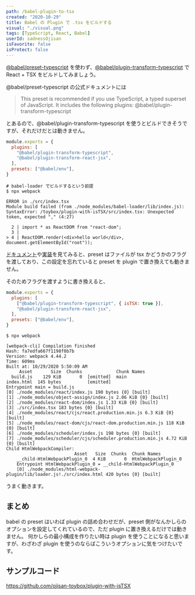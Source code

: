 ```yaml
---
path: /babel-plugin-to-tsx
created: "2020-10-29"
title: Babel の Plugin で .tsx をビルドする
visual: "./visual.png"
tags: [TypeScript, React, Babel]
userId: sadnessOjisan
isFavorite: false
isProtect: false
---
```


[@babel/preset-typescript](https://babeljs.io/docs/en/babel-preset-typescript) を使わず、[@babel/plugin-transform-typescript](https://babeljs.io/docs/en/babel-plugin-transform-typescript) で React + TSX をビルドしてみましょう。

@babel/preset-typescript の公式ドキュメントには

> This preset is recommended if you use TypeScript, a typed superset of JavaScript. It includes the following plugins: @babel/plugin-transform-typescript

とあるので、@babel/plugin-transform-typescript を使うとビルドできそうですが、それだけだとは動きません。

```javascript:title=babel.config.js
module.exports = {
  plugins: [
    "@babel/plugin-transform-typescript",
    "@babel/plugin-transform-react-jsx",
  ],
  presets: ["@babel/env"],
}
```

```shellscript
# babel-loader でビルドするという前提
$ npx webpack

ERROR in ./src/index.tsx
Module build failed (from ./node_modules/babel-loader/lib/index.js):
SyntaxError: /toybox/plugin-with-isTSX/src/index.tsx: Unexpected token, expected "," (4:27)

  2 | import * as ReactDOM from "react-dom";
  3 |
> 4 | ReactDOM.render(<div>hello world</div>, document.getElementById("root"));
```

[ドキュメント](https://babeljs.io/docs/en/babel-plugin-transform-typescript#istsx)や[実装](https://github.com/babel/babel/blob/main/packages/babel-preset-typescript/src/index.js#L48)を見てみると、preset はファイルが tsx かどうかのフラグを渡しており、この設定を忘れていると preset を plugin で置き換えても動きません。

そのためフラグを渡すように書き換えると、

```javascript:title=babel.config.js
module.exports = {
  plugins: [
    ["@babel/plugin-transform-typescript", { isTSX: true }],
    "@babel/plugin-transform-react-jsx",
  ],
  presets: ["@babel/env"],
}
```

```shellscript
$ npx webpack

[webpack-cli] Compilation finished
Hash: fa7edfa667f1198f0b7b
Version: webpack 4.44.2
Time: 609ms
Built at: 10/29/2020 5:50:09 AM
     Asset       Size  Chunks             Chunk Names
  build.js    129 KiB       0  [emitted]  main
index.html  145 bytes          [emitted]
Entrypoint main = build.js
[0] ./node_modules/react/index.js 190 bytes {0} [built]
[1] ./node_modules/object-assign/index.js 2.06 KiB {0} [built]
[2] ./node_modules/react-dom/index.js 1.33 KiB {0} [built]
[3] ./src/index.tsx 183 bytes {0} [built]
[4] ./node_modules/react/cjs/react.production.min.js 6.3 KiB {0} [built]
[5] ./node_modules/react-dom/cjs/react-dom.production.min.js 118 KiB {0} [built]
[6] ./node_modules/scheduler/index.js 198 bytes {0} [built]
[7] ./node_modules/scheduler/cjs/scheduler.production.min.js 4.72 KiB {0} [built]
Child HtmlWebpackCompiler:
                          Asset   Size  Chunks  Chunk Names
    __child-HtmlWebpackPlugin_0  4 KiB       0  HtmlWebpackPlugin_0
    Entrypoint HtmlWebpackPlugin_0 = __child-HtmlWebpackPlugin_0
    [0] ./node_modules/html-webpack-plugin/lib/loader.js!./src/index.html 420 bytes {0} [built]
```

うまく動きます。

## まとめ

babel の preset はいわば plugin の詰め合わせだが、preset 側がなんかしらのオプションを設定してくれているので、ただ plugin に置き換えるだけでは動きません。
何かしらの最小構成を作りたい時は plugin を使うことになると思いますが、わざわざ plugin を使うのならばこういうオプションに気をつけたいです。

## サンプルコード

https://github.com/ojisan-toybox/plugin-with-isTSX
